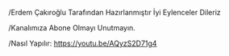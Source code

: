 /Erdem Çakıroğlu Tarafından Hazırlanmıştır İyi Eylenceler Dileriz

/Kanalımıza Abone Olmayı Unutmayın.

/Nasıl Yapılır: https://youtu.be/AQyzS2D71g4
